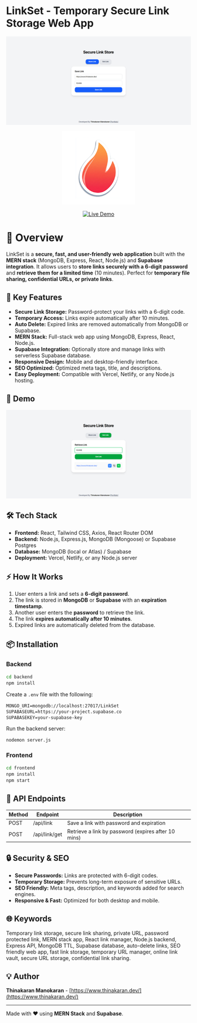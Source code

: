# LinkSet - Temporary Secure Link Storage Web App

<p align="center">
<a href="https://thinakaranmanokaran.github.io/LinkSet/" target="_blank">
  <img src="https://github.com/thinakaranmanokaran/LinkSet/blob/main/client/public/preview.png?raw=true" alt="LinkSet Preview">
  </a>
</p>

<p align="center">
  <a href="https://thinakaranmanokaran.github.io/LinkSet/" target="_blank">
    <img src="https://github.com/thinakaranmanokaran/LinkSet/blob/main/client/public/favicon280.png?raw=true" alt="LinkSet Logo" width="200">
  </a>
</p>

<p align="center">
  <a href="https://thinakaranmanokaran.github.io/LinkSet/" target="_blank">
    <img src="https://img.shields.io/badge/Demo-LinkSet-blue?style=for-the-badge" alt="Live Demo">
  </a>
</p>

# 🔗 Overview

LinkSet is a **secure, fast, and user-friendly web application** built with the **MERN stack** (MongoDB, Express, React, Node.js) and **Supabase integration**. It allows users to **store links securely with a 6-digit password** and **retrieve them for a limited time** (10 minutes). Perfect for **temporary file sharing, confidential URLs, or private links**.

## 🌟 Key Features

* **Secure Link Storage:** Password-protect your links with a 6-digit code.
* **Temporary Access:** Links expire automatically after 10 minutes.
* **Auto Delete:** Expired links are removed automatically from MongoDB or Supabase.
* **MERN Stack:** Full-stack web app using MongoDB, Express, React, Node.js.
* **Supabase Integration:** Optionally store and manage links with serverless Supabase database.
* **Responsive Design:** Mobile and desktop-friendly interface.
* **SEO Optimized:** Optimized meta tags, title, and descriptions.
* **Easy Deployment:** Compatible with Vercel, Netlify, or any Node.js hosting.

## 🚀 Demo

<p align="center">
<a href="https://thinakaranmanokaran.github.io/LinkSet/" target="_blank">
  <img src="https://github.com/thinakaranmanokaran/LinkSet/blob/main/client/public/preview2.png?raw=true" alt="LinkSet Demo">
  </a>
</p>

## 🛠️ Tech Stack

* **Frontend:** React, Tailwind CSS, Axios, React Router DOM
* **Backend:** Node.js, Express.js, MongoDB (Mongoose) or Supabase Postgres
* **Database:** MongoDB (local or Atlas) / Supabase
* **Deployment:** Vercel, Netlify, or any Node.js server

## ⚡ How It Works

1. User enters a link and sets a **6-digit password**.
2. The link is stored in **MongoDB** or **Supabase** with an **expiration timestamp**.
3. Another user enters the **password** to retrieve the link.
4. The link **expires automatically after 10 minutes**.
5. Expired links are automatically deleted from the database.

## 📦 Installation

### Backend

```bash
cd backend
npm install
```

Create a `.env` file with the following:

```
MONGO_URI=mongodb://localhost:27017/LinkSet
SUPABASEURL=https://your-project.supabase.co
SUPABASEKEY=your-supabase-key
```

Run the backend server:

```bash
nodemon server.js
```

### Frontend

```bash
cd frontend
npm install
npm start
```

## 📝 API Endpoints

| Method | Endpoint      | Description                                         |
| ------ | ------------- | --------------------------------------------------- |
| POST   | /api/link     | Save a link with password and expiration            |
| POST   | /api/link/get | Retrieve a link by password (expires after 10 mins) |

## 🔒 Security & SEO

* **Secure Passwords:** Links are protected with 6-digit codes.
* **Temporary Storage:** Prevents long-term exposure of sensitive URLs.
* **SEO Friendly:** Meta tags, description, and keywords added for search engines.
* **Responsive & Fast:** Optimized for both desktop and mobile.

## 🌐 Keywords

Temporary link storage, secure link sharing, private URL, password protected link, MERN stack app, React link manager, Node.js backend, Express API, MongoDB TTL, Supabase database, auto-delete links, SEO friendly web app, fast link storage, temporary URL manager, online link vault, secure URL storage, confidential link sharing.

## 💡 Author

**Thinakaran Manokaran** - [https://www.thinakaran.dev/](https://www.thinakaran.dev/)

---

Made with ❤️ using **MERN Stack** and **Supabase**.

